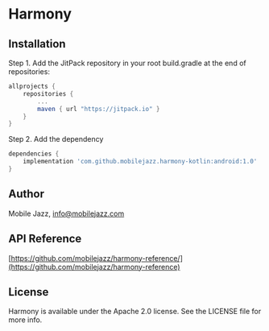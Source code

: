 # Harmony

## Installation

Step 1. Add the JitPack repository in your root build.gradle at the end of repositories:
```groovy
allprojects {
    repositories {
        ...
        maven { url "https://jitpack.io" }
    }
}
```
Step 2. Add the dependency
```groovy
dependencies {
    implementation 'com.github.mobilejazz.harmony-kotlin:android:1.0'
}
```

## Author

Mobile Jazz, info@mobilejazz.com

## API Reference 

[https://github.com/mobilejazz/harmony-reference/](https://github.com/mobilejazz/harmony-reference)

## License

Harmony is available under the Apache 2.0 license. See the LICENSE file for more info.